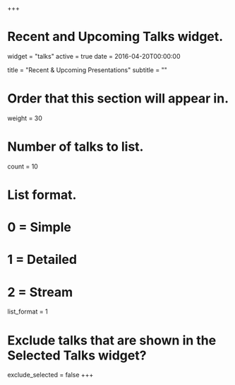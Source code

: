 +++
# Recent and Upcoming Talks widget.
widget = "talks"
active = true
date = 2016-04-20T00:00:00

title = "Recent & Upcoming Presentations"
subtitle = ""

# Order that this section will appear in.
weight = 30

# Number of talks to list.
count = 10

# List format.
#   0 = Simple
#   1 = Detailed
#   2 = Stream
list_format = 1

# Exclude talks that are shown in the Selected Talks widget?
exclude_selected = false
+++

